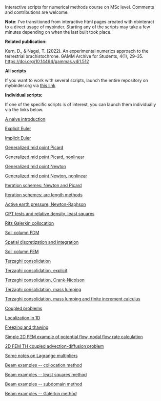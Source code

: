 Interactive scripts for numerical methods course on MSc level. Comments and contributions are welcome.

**Note:** I've transitioned from interactive html pages created with nbinteract to a direct usage of mybinder. Starting any of the scripts may take a few minutes depending on when the last built took place.

**Related publication:**

Kern, D., & Nagel, T. (2022). An experimental numerics approach to the terrestrial brachistochrone. GAMM Archive for Students, 4(1), 29–35. https://doi.org/10.14464/gammas.v4i1.512

**All scripts**

If you want to work with several scripts, launch the entire repository on mybinder.org via [this link](https://mybinder.org/v2/gh/nagelt/Numerical_Methods_Introduction/HEAD)


**Individual scripts:**

If one of the specific scripts is of interest, you can launch them individually via the links below.

[A naive introduction](https://mybinder.org/v2/gh/nagelt/Numerical_Methods_Introduction/HEAD?labpath=00_ODEs.ipynb)

[Explicit Euler](https://mybinder.org/v2/gh/nagelt/Numerical_Methods_Introduction/HEAD?labpath=01_Forward_Euler.ipynb)

[Implicit Euler](https://mybinder.org/v2/gh/nagelt/Numerical_Methods_Introduction/HEAD?labpath=02_Backward_Euler_Picard.ipynb)

[Generalized mid point Picard](https://mybinder.org/v2/gh/nagelt/Numerical_Methods_Introduction/HEAD?labpath=03_Generalized_Midpoint_Picard.ipynb)

[Generalized mid point Picard, nonlinear](https://mybinder.org/v2/gh/nagelt/Numerical_Methods_Introduction/HEAD?labpath=03b_Generalized_Midpoint_Picard_Nonlin.ipynb)

[Generalized mid point Newton](https://mybinder.org/v2/gh/nagelt/Numerical_Methods_Introduction/HEAD?labpath=04_Generalized_Midpoint_Newton.ipynb)

[Generalized mid point Newton, nonlinear](https://mybinder.org/v2/gh/nagelt/Numerical_Methods_Introduction/HEAD?labpath=04b_Generalized_Midpoint_Newton_Nonlinear.ipynb)

[Iteration schemes: Newton and Picard](https://mybinder.org/v2/gh/nagelt/Numerical_Methods_Introduction/HEAD?labpath=04a_Newton_Picard.ipynb)

[Iteration schemes: arc length methods](https://mybinder.org/v2/gh/nagelt/Numerical_Methods_Introduction/HEAD?labpath=04d_Newton_arclength.ipynb)

[Active earth pressure, Newton-Raphson](https://mybinder.org/v2/gh/nagelt/Numerical_Methods_Introduction/HEAD?labpath=04c_Erddruck_Newton.ipynb)

[CPT tests and relative density, least squares](https://mybinder.org/v2/gh/nagelt/Numerical_Methods_Introduction/HEAD?labpath=05a_CPT_Least_Squares.ipynb)

[Ritz Galerkin collocation](https://mybinder.org/v2/gh/nagelt/Numerical_Methods_Introduction/HEAD?labpath=05_soil_column_Ritz_Galerkin_Collocation.ipynb)

[Soil column FDM](https://mybinder.org/v2/gh/nagelt/Numerical_Methods_Introduction/HEAD?labpath=06aa_soil_column_FDM.ipynb)

[Spatial discretization and integration](https://mybinder.org/v2/gh/nagelt/Numerical_Methods_Introduction/HEAD?labpath=06a_discretization_and_integration.ipynb)

[Soil column FEM](https://mybinder.org/v2/gh/nagelt/Numerical_Methods_Introduction/HEAD?labpath=06_soil_column_FEM.ipynb)

[Terzaghi consolidation](https://mybinder.org/v2/gh/nagelt/Numerical_Methods_Introduction/HEAD?labpath=07_Terzaghi_1D_consolidation.ipynb)

[Terzaghi consolidation, explicit](https://mybinder.org/v2/gh/nagelt/Numerical_Methods_Introduction/HEAD?labpath=07b_Terzaghi_1D_consolidation_explicit.ipynb)

[Terzaghi consolidation, Crank-Nicolson](https://mybinder.org/v2/gh/nagelt/Numerical_Methods_Introduction/HEAD?labpath=07c_Terzaghi_1D_consolidation_CN.ipynb)

[Terzaghi consolidation, mass lumping](https://mybinder.org/v2/gh/nagelt/Numerical_Methods_Introduction/HEAD?labpath=07d_Terzaghi_1D_consolidation_mass_lumping.ipynb)

[Terzaghi consolidation, mass lumping and finite increment calculus](https://mybinder.org/v2/gh/nagelt/Numerical_Methods_Introduction/HEAD?labpath=07e_Terzaghi_1D_consolidation_mass_lumping_FIC_stabilization.ipynb)

[Coupled problems](https://mybinder.org/v2/gh/nagelt/Numerical_Methods_Introduction/HEAD?labpath=08_coupled_problems.ipynb)

[Localization in 1D](https://mybinder.org/v2/gh/nagelt/Numerical_Methods_Introduction/HEAD?labpath=09_localization_1d.ipynb)

[Freezing and thawing](https://mybinder.org/v2/gh/nagelt/Numerical_Methods_Introduction/HEAD?labpath=10_freeze_thaw.ipynb)

[Simple 2D FEM example of potential flow, nodal flow rate calculation](https://mybinder.org/v2/gh/nagelt/Numerical_Methods_Introduction/HEAD?labpath=2D_FEM_2.ipynb)

[2D FEM TH coupled advection-diffusion problem](https://mybinder.org/v2/gh/nagelt/Numerical_Methods_Introduction/HEAD?labpath=2D_Adv_Diff.ipynb)

[Some notes on Lagrange multipliers](https://mybinder.org/v2/gh/nagelt/Numerical_Methods_Introduction/HEAD?labpath=constrained_minimum.ipynb)

[Beam examples -- collocation method](https://mybinder.org/v2/gh/nagelt/Numerical_Methods_Introduction/HEAD?labpath=Beams/04_collocation.ipynb)

[Beam examples -- least squares method](https://mybinder.org/v2/gh/nagelt/Numerical_Methods_Introduction/HEAD?labpath=Beams/05_least_squares.ipynb)

[Beam examples -- subdomain method](https://mybinder.org/v2/gh/nagelt/Numerical_Methods_Introduction/HEAD?labpath=Beams/06_subdomain.ipynb)

[Beam examples -- Galerkin method](https://mybinder.org/v2/gh/nagelt/Numerical_Methods_Introduction/HEAD?labpath=Beams/08_galerkin.ipynb)

